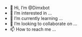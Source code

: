 - 👋 Hi, I’m @Dimxbot
- 👀 I’m interested in ...
- 🌱 I’m currently learning ...
- 💞️ I’m looking to collaborate on ...
- 📫 How to reach me ...

<!---
Dimxbot/Dimxbot is a ✨ special ✨ repository because its `README.md` (this file) appears on your GitHub profile.
You can click the Preview link to take a look at your changes.
--->
